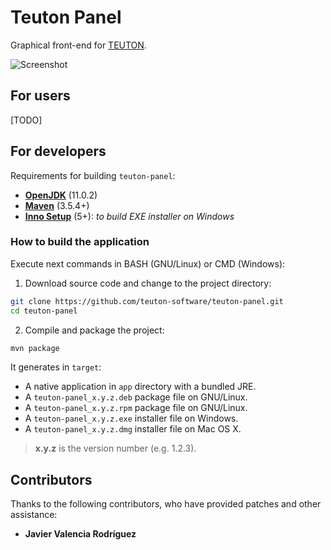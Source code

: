 # Teuton Panel

Graphical front-end for [TEUTON](https://github.com/dvarrui/teuton).

![Screenshot](docs/images/screenshot.png)

## For users

[TODO]

## For developers

Requirements for building `teuton-panel`:

* [**OpenJDK**](https://adoptopenjdk.net/) (11.0.2)
* [**Maven**](https://maven.apache.org) (3.5.4+)
* [**Inno Setup**](http://www.jrsoftware.org/isinfo.php) (5+): *to build EXE installer on Windows*

### How to build the application 

Execute next commands in BASH (GNU/Linux) or CMD (Windows):

1. Download source code and change to the project directory:

```bash
git clone https://github.com/teuton-software/teuton-panel.git
cd teuton-panel
```

2. Compile and package the project:

```bash
mvn package
```

It generates in `target`:

* A native application in `app` directory with a bundled JRE.
* A `teuton-panel_x.y.z.deb` package file on GNU/Linux. 
* A `teuton-panel_x.y.z.rpm` package file on GNU/Linux.
* A `teuton-panel_x.y.z.exe` installer file on Windows.
* A `teuton-panel_x.y.z.dmg` installer file on Mac OS X.

> **x.y.z** is the version number (e.g. 1.2.3).

## Contributors

Thanks to the following contributors, who have provided patches and other assistance:

* **Javier Valencia Rodríguez**